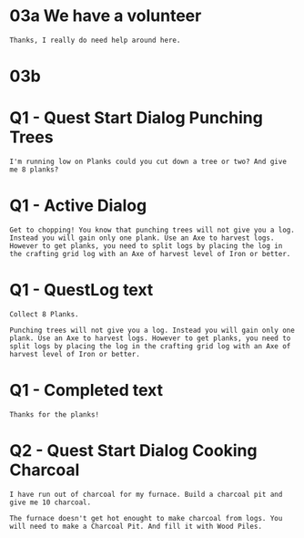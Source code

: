 
# 03a We have a volunteer
    Thanks, I really do need help around here. 
# 03b 


# Q1 - Quest Start Dialog Punching Trees
    I'm running low on Planks could you cut down a tree or two? And give me 8 planks?

# Q1 - Active Dialog
    Get to chopping! You know that punching trees will not give you a log. Instead you will gain only one plank. Use an Axe to harvest logs. However to get planks, you need to split logs by placing the log in the crafting grid log with an Axe of harvest level of Iron or better.

# Q1 - QuestLog text
    Collect 8 Planks.

    Punching trees will not give you a log. Instead you will gain only one plank. Use an Axe to harvest logs. However to get planks, you need to split logs by placing the log in the crafting grid log with an Axe of harvest level of Iron or better.
# Q1 - Completed text
    Thanks for the planks! 


# Q2 - Quest Start Dialog Cooking Charcoal
    I have run out of charcoal for my furnace. Build a charcoal pit and give me 10 charcoal.

    The furnace doesn't get hot enought to make charcoal from logs. You will need to make a Charcoal Pit. And fill it with Wood Piles.
